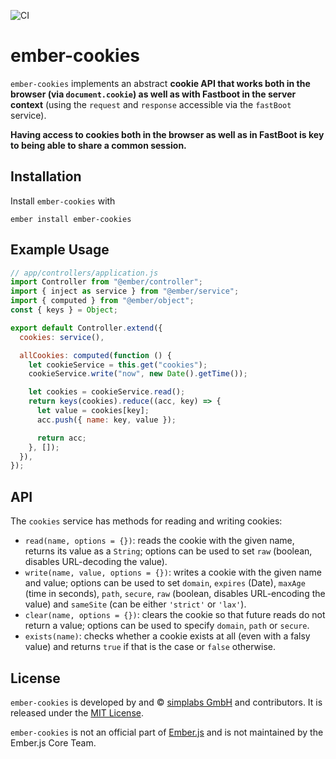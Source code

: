 ![CI](https://github.com/simplabs/ember-cookies/workflows/CI/badge.svg)

# ember-cookies

`ember-cookies` implements an abstract **cookie API that works both in the
browser (via `document.cookie`) as well as with Fastboot in the server
context** (using the `request` and `response` accessible via the `fastBoot`
service).

**Having access to cookies both in the browser as well as in FastBoot is key to
being able to share a common session.**

## Installation

Install `ember-cookies` with

`ember install ember-cookies`

## Example Usage

```js
// app/controllers/application.js
import Controller from "@ember/controller";
import { inject as service } from "@ember/service";
import { computed } from "@ember/object";
const { keys } = Object;

export default Controller.extend({
  cookies: service(),

  allCookies: computed(function () {
    let cookieService = this.get("cookies");
    cookieService.write("now", new Date().getTime());

    let cookies = cookieService.read();
    return keys(cookies).reduce((acc, key) => {
      let value = cookies[key];
      acc.push({ name: key, value });

      return acc;
    }, []);
  }),
});
```

## API

The `cookies` service has methods for reading and writing cookies:

- `read(name, options = {})`: reads the cookie with the given name, returns its
  value as a `String`; options can be used to set `raw` (boolean, disables
  URL-decoding the value).
- `write(name, value, options = {})`: writes a cookie with the given name and
  value; options can be used to set `domain`, `expires` (Date), `maxAge` (time
  in seconds), `path`, `secure`, `raw` (boolean, disables URL-encoding the
  value) and `sameSite` (can be either `'strict'` or `'lax'`).
- `clear(name, options = {})`: clears the cookie so that future reads do not
  return a value; options can be used to specify `domain`, `path` or `secure`.
- `exists(name)`: checks whether a cookie exists at all (even with a falsy
  value) and returns `true` if that is the case or `false` otherwise.

## License

`ember-cookies` is developed by and &copy;
[simplabs GmbH](http://simplabs.com) and contributors. It is released under the
[MIT License](https://github.com/simplabs/ember-simple-auth/blob/master/LICENSE).

`ember-cookies` is not an official part of [Ember.js](http://emberjs.com) and
is not maintained by the Ember.js Core Team.
